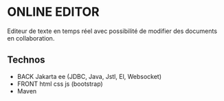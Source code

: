 # ONLINE EDITOR
Editeur de texte en temps réel avec possibilité de modifier des documents en collaboration. 
## Technos 
- BACK Jakarta ee (JDBC, Java, Jstl, El, Websocket)
- FRONT html css js (bootstrap)
- Maven


